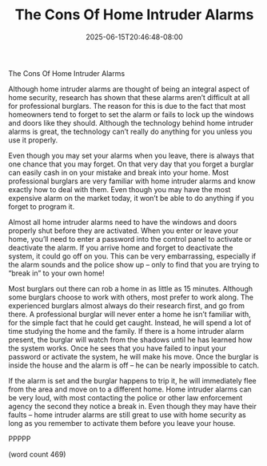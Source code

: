 ﻿---
title: "The Cons Of Home Intruder Alarms"
date: 2025-06-15T20:46:48-08:00
description: "Home Security Tips for Web Success"
featured_image: "/images/Home Security.jpg"
tags: ["Home Security"]
---

The Cons Of Home Intruder Alarms

Although home intruder alarms are thought of being an integral aspect of home security, research has shown that these alarms aren’t difficult at all for professional burglars.  The reason for this is due to the fact that most homeowners tend to forget to set the alarm or fails to lock up the windows and doors like they should.  Although the technology behind home intruder alarms is great, the technology can’t really do anything for you unless you use it properly.

Even though you may set your alarms when you leave, there is always that one chance that you may forget.  On that very day that you forget a burglar can easily cash in on your mistake and break into your home.  Most professional burglars are very familiar with home intruder alarms and know exactly how to deal with them.  Even though you may have the most expensive alarm on the market today, it won’t be able to do anything if you forget to program it.

Almost all home intruder alarms need to have the windows and doors properly shut before they are activated.  When you enter or leave your home, you’ll need to enter a password into the control panel to activate or deactivate the alarm.  If you arrive home and forget to deactivate the system, it could go off on you.  This can be very embarrassing, especially if the alarm sounds and the police show up – only to find that you are trying to “break in” to your own home!

Most burglars out there can rob a home in as little as 15 minutes.  Although some burglars choose to work with others, most prefer to work along.  The experienced burglars almost always do their research first, and go from there.  A professional burglar will never enter a home he isn’t familiar with, for the simple fact that he could get caught.  Instead, he will spend a lot of time studying the home and the family.  If there is a home intruder alarm present, the burglar will watch from the shadows until he has learned how the system works.  Once he sees that you have failed to input your password or activate the system, he will make his move.  Once the burglar is inside the house and the alarm is off – he can be nearly impossible to catch.

If the alarm is set and the burglar happens to trip it, he will immediately flee from the area and move on to a different home.  Home intruder alarms can be very loud, with most contacting the police or other law enforcement agency the second they notice a break in.  Even though they may have their faults – home intruder alarms are still great to use with home security as long as you remember to activate them before you leave your house.

PPPPP

(word count 469)
